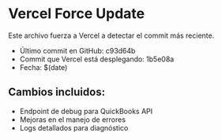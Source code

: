 # Vercel Force Update

Este archivo fuerza a Vercel a detectar el commit más reciente.

- Último commit en GitHub: c93d64b
- Commit que Vercel está desplegando: 1b5e08a
- Fecha: $(date)

## Cambios incluidos:
- Endpoint de debug para QuickBooks API
- Mejoras en el manejo de errores
- Logs detallados para diagnóstico 